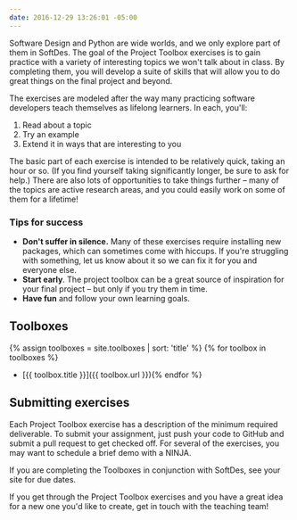 ```yaml
---
date: 2016-12-29 13:26:01 -05:00
---
```


Software Design and Python are wide worlds, and we only explore part of them in SoftDes.
The goal of the Project Toolbox exercises is to gain practice with a variety of interesting topics we won't talk about in class.
By completing them, you will develop a suite of skills that will allow you to do great things on the final project and beyond.

The exercises are modeled after the way many practicing software developers teach themselves as lifelong learners.
In each, you'll:

  1. Read about a topic
  2. Try an example
  3. Extend it in ways that are interesting to you

The basic part of each exercise is intended to be relatively quick, taking an hour or so.
(If you find yourself taking significantly longer, be sure to ask for help.)
There are also lots of opportunities to take things further – many of the topics are active research areas, and you could easily work on some of them for a lifetime!

### Tips for success

* **Don't suffer in silence.** Many of these exercises require installing new packages, which can sometimes come with hiccups. If you're struggling with something, let us know about it so we can fix it for you and everyone else.
* **Start early**. The project toolbox can be a great source of inspiration for your final project – but only if you try them in time.
* **Have fun** and follow your own learning goals.

## Toolboxes

{% assign toolboxes = site.toolboxes | sort: 'title' %}
{% for toolbox in toolboxes %}
* [{{ toolbox.title }}]({{ toolbox.url }}){% endfor %}

## Submitting exercises

Each Project Toolbox exercise has a description of the minimum required deliverable.
To submit your assignment, just push your code to GitHub and submit a pull request to get checked off.
For several of the exercises, you may want to schedule a brief demo with a NINJA.

If you are completing the Toolboxes in conjunction with SoftDes, see your site for due dates.

If you get through the Project Toolbox exercises and you have a great idea for a new one you'd like to create, get in touch with the teaching team!
